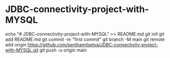 # JDBC-connectivity-project-with-MYSQL
echo "# JDBC-connectivity-project-with-MYSQL" >> README.md
git init
git add README.md
git commit -m "first commit"
git branch -M main
git remote add origin https://github.com/senthamilselva/JDBC-connectivity-project-with-MYSQL.git
git push -u origin main
